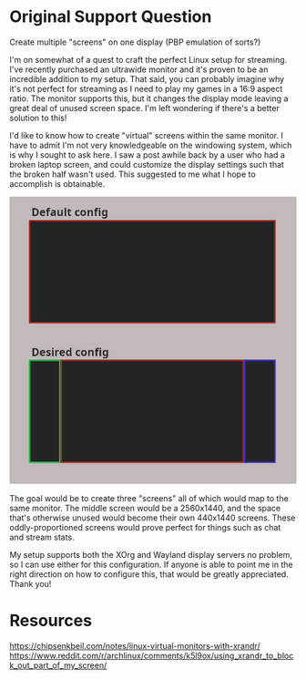 # Original Support Question
Create multiple "screens" on one display (PBP emulation of sorts?)  
  
I'm on somewhat of a quest to craft the perfect Linux setup for streaming. I've recently purchased an ultrawide monitor and it's proven to be an incredible addition to my setup. That said, you can probably imagine why it's not perfect for streaming as I need to play my games in a 16:9 aspect ratio. The monitor supports this, but it changes the display mode leaving a great deal of unused screen space. I'm left wondering if there's a better solution to this!  
  
I'd like to know how to create "virtual" screens within the same monitor. I have to admit I'm not very knowledgeable on the windowing system, which is why I sought to ask here. I saw a post awhile back by a user who had a broken laptop screen, and could customize the display settings such that the broken half wasn't used. This suggested to me what I hope to accomplish is obtainable.  
  
![<image>](virtual-displays.png)
  
The goal would be to create three "screens" all of which would map to the same monitor. The middle screen would be a 2560x1440, and the space that's otherwise unused would become their own 440x1440 screens. These oddly-proportioned screens would prove perfect for things such as chat and stream stats.  
  
My setup supports both the XOrg and Wayland display servers no problem, so I can use either for this configuration. If anyone is able to point me in the right direction on how to configure this, that would be greatly appreciated. Thank you!  

# Resources
https://chipsenkbeil.com/notes/linux-virtual-monitors-with-xrandr/  
https://www.reddit.com/r/archlinux/comments/k5l9ox/using_xrandr_to_block_out_part_of_my_screen/  
